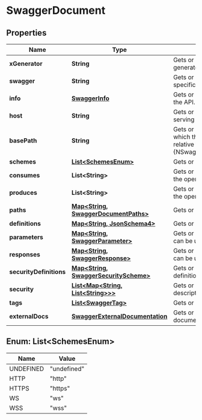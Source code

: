 
# SwaggerDocument

## Properties
Name | Type | Description | Notes
------------ | ------------- | ------------- | -------------
**xGenerator** | **String** | Gets or sets the Swagger generator information. |  [optional]
**swagger** | **String** | Gets or sets the Swagger specification version being used. |  [optional]
**info** | [**SwaggerInfo**](SwaggerInfo.md) | Gets or sets the metadata about the API. |  [optional]
**host** | **String** | Gets or sets the host (name or ip) serving the API. |  [optional]
**basePath** | **String** | Gets or sets the base path on which the API is served, which is relative to the {NSwag.SwaggerDocument.Host}. |  [optional]
**schemes** | [**List&lt;SchemesEnum&gt;**](#List&lt;SchemesEnum&gt;) | Gets or sets the schemes. |  [optional]
**consumes** | **List&lt;String&gt;** | Gets or sets a list of MIME types the operation can consume. |  [optional]
**produces** | **List&lt;String&gt;** | Gets or sets a list of MIME types the operation can produce. |  [optional]
**paths** | [**Map&lt;String, SwaggerDocumentPaths&gt;**](SwaggerDocumentPaths.md) | Gets or sets the operations. |  [optional]
**definitions** | [**Map&lt;String, JsonSchema4&gt;**](JsonSchema4.md) | Gets or sets the types. |  [optional]
**parameters** | [**Map&lt;String, SwaggerParameter&gt;**](SwaggerParameter.md) | Gets or sets the parameters which can be used for all operations. |  [optional]
**responses** | [**Map&lt;String, SwaggerResponse&gt;**](SwaggerResponse.md) | Gets or sets the responses which can be used for all operations. |  [optional]
**securityDefinitions** | [**Map&lt;String, SwaggerSecurityScheme&gt;**](SwaggerSecurityScheme.md) | Gets or sets the security definitions. |  [optional]
**security** | [**List&lt;Map&lt;String, List&lt;String&gt;&gt;&gt;**](Map.md) | Gets or sets a security description. |  [optional]
**tags** | [**List&lt;SwaggerTag&gt;**](SwaggerTag.md) | Gets or sets the description. |  [optional]
**externalDocs** | [**SwaggerExternalDocumentation**](SwaggerExternalDocumentation.md) | Gets or sets the external documentation. |  [optional]


<a name="List<SchemesEnum>"></a>
## Enum: List&lt;SchemesEnum&gt;
Name | Value
---- | -----
UNDEFINED | &quot;undefined&quot;
HTTP | &quot;http&quot;
HTTPS | &quot;https&quot;
WS | &quot;ws&quot;
WSS | &quot;wss&quot;



